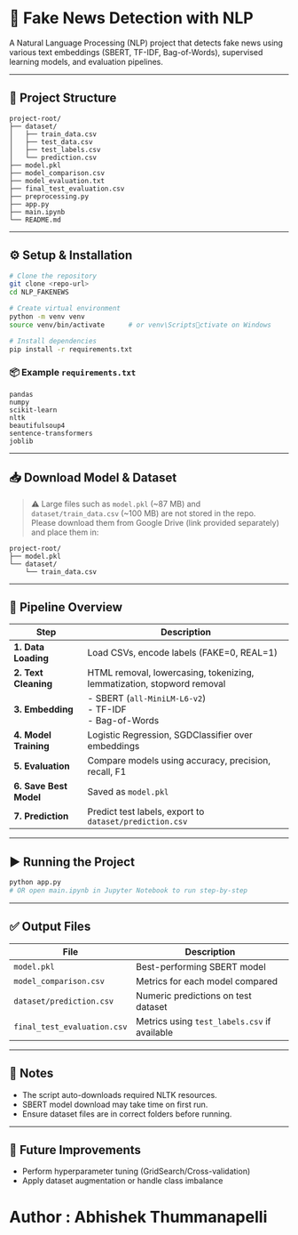 # 📰 Fake News Detection with NLP

A Natural Language Processing (NLP) project that detects fake news using various text embeddings (SBERT, TF-IDF, Bag-of-Words), supervised learning models, and evaluation pipelines.

---

## 📁 Project Structure

```
project-root/
├── dataset/
│   ├── train_data.csv
│   ├── test_data.csv
│   ├── test_labels.csv
│   └── prediction.csv
├── model.pkl
├── model_comparison.csv
├── model_evaluation.txt
├── final_test_evaluation.csv
├── preprocessing.py
├── app.py
├── main.ipynb
└── README.md
```

---

## ⚙️ Setup & Installation

```bash
# Clone the repository
git clone <repo-url>
cd NLP_FAKENEWS

# Create virtual environment
python -m venv venv
source venv/bin/activate      # or venv\Scriptsctivate on Windows

# Install dependencies
pip install -r requirements.txt
```

### 📦 Example `requirements.txt`

```
pandas
numpy
scikit-learn
nltk
beautifulsoup4
sentence-transformers
joblib
```

---

## 📥 Download Model & Dataset

> ⚠️ Large files such as `model.pkl` (~87 MB) and `dataset/train_data.csv` (~100 MB) are not stored in the repo.  
> Please download them from Google Drive (link provided separately) and place them in:

```
project-root/
├── model.pkl
└── dataset/
    └── train_data.csv
```

---

## 🔄 Pipeline Overview

| Step                   | Description                                                            |
| ---------------------- | ---------------------------------------------------------------------- |
| **1. Data Loading**    | Load CSVs, encode labels (FAKE=0, REAL=1)                              |
| **2. Text Cleaning**   | HTML removal, lowercasing, tokenizing, lemmatization, stopword removal |
| **3. Embedding**       | - SBERT (`all-MiniLM-L6-v2`) <br> - TF-IDF <br> - Bag-of-Words         |
| **4. Model Training**  | Logistic Regression, SGDClassifier over embeddings                     |
| **5. Evaluation**      | Compare models using accuracy, precision, recall, F1                   |
| **6. Save Best Model** | Saved as `model.pkl`                                                   |
| **7. Prediction**      | Predict test labels, export to `dataset/prediction.csv`                |

---

## ▶️ Running the Project

```bash
python app.py
# OR open main.ipynb in Jupyter Notebook to run step-by-step
```

---

## ✅ Output Files

| File                        | Description                                  |
| --------------------------- | -------------------------------------------- |
| `model.pkl`                 | Best-performing SBERT model                  |
| `model_comparison.csv`      | Metrics for each model compared              |
| `dataset/prediction.csv`    | Numeric predictions on test dataset          |
| `final_test_evaluation.csv` | Metrics using `test_labels.csv` if available |

---

## 📝 Notes

- The script auto-downloads required NLTK resources.
- SBERT model download may take time on first run.
- Ensure dataset files are in correct folders before running.

---

## 🚀 Future Improvements

- Perform hyperparameter tuning (GridSearch/Cross-validation)
- Apply dataset augmentation or handle class imbalance


# Author : Abhishek Thummanapelli